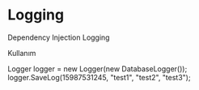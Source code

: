 # Logging
Dependency Injection Logging

Kullanım

Logger logger = new Logger(new DatabaseLogger());
logger.SaveLog(15987531245, "test1", "test2", "test3");
